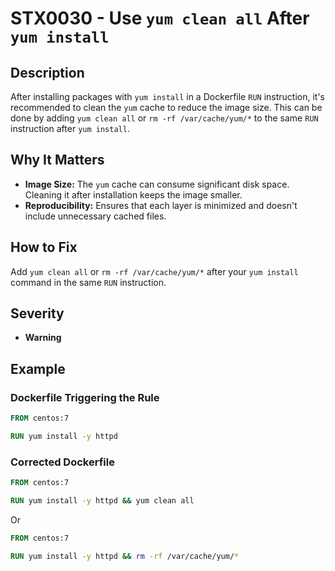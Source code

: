 # STX0030 - Use `yum clean all` After `yum install`

## Description

After installing packages with `yum install` in a Dockerfile `RUN` instruction, it's recommended to clean the `yum` cache to reduce the image size. This can be done by adding `yum clean all` or `rm -rf /var/cache/yum/*` to the same `RUN` instruction after `yum install`.

## Why It Matters

-   **Image Size:** The `yum` cache can consume significant disk space. Cleaning it after installation keeps the image smaller.
-   **Reproducibility:**  Ensures that each layer is minimized and doesn't include unnecessary cached files.

## How to Fix

Add `yum clean all` or `rm -rf /var/cache/yum/*` after your `yum install` command in the same `RUN` instruction.

## Severity

- **Warning**


## Example

### Dockerfile Triggering the Rule

```dockerfile
FROM centos:7

RUN yum install -y httpd
```

### Corrected Dockerfile

```dockerfile
FROM centos:7

RUN yum install -y httpd && yum clean all
```

Or

```dockerfile
FROM centos:7

RUN yum install -y httpd && rm -rf /var/cache/yum/*
```